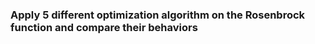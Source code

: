 ### Apply 5 different optimization algorithm on the Rosenbrock function and compare their behaviors
